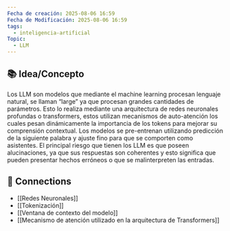 ```yaml
---
Fecha de creación: 2025-08-06 16:59
Fecha de Modificación: 2025-08-06 16:59
tags:
  - inteligencia-artificial
Topic:
  - LLM
---
```


## 📚 Idea/Concepto 


Los LLM son modelos que mediante el machine learning procesan lenguaje natural, se llaman “large” ya que procesan grandes cantidades de parámetros. Esto lo realiza mediante una arquitectura de redes neuronales profundas o transformers, estos utilizan mecanismos de auto-atención los cuales pesan dinámicamente la importancia de los tokens para mejorar su comprensión contextual. Los modelos se pre-entrenan utilizando predicción de la siguiente palabra y ajuste fino para que se comporten como asistentes. El principal riesgo que tienen los LLM es que poseen alucinaciones, ya que sus respuestas son coherentes y esto significa que pueden presentar hechos erróneos o que se malinterpreten las entradas.

## 🔗 Connections
- [[Redes Neuronales]]
- [[Tokenización]]
- [[Ventana de contexto del modelo]]
- [[Mecanismo de atención utilizado en la arquitectura de Transformers]]

